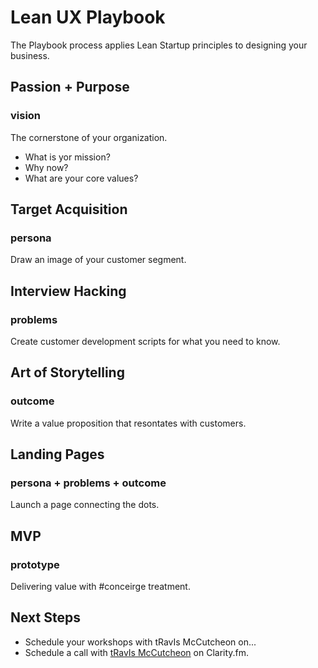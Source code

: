 Lean UX Playbook
================================

The Playbook process applies Lean Startup principles to designing your business.

Passion &#043; Purpose
------------------------- 
### vision

The cornerstone of your organization.

* What is yor mission?
* Why now?
* What are your core values?

Target Acquisition
------------------------- 
### persona

Draw an image of your customer segment.

Interview Hacking
------------------------- 
### problems 

Create customer development scripts for what you need to know.

Art of Storytelling
------------------------- 
### outcome

Write a value proposition that resontates with customers.

Landing Pages
------------------------- 
### persona + problems + outcome

Launch a page connecting the dots.

MVP
------------------------- 
### prototype

Delivering value with #conceirge treatment.

Next Steps
-------------------------

* Schedule your workshops with tRavIs McCutcheon on...
* Schedule a call with [tRavIs McCutcheon](https://clarity.fm/#/travismccutcheon) on Clarity.fm.
